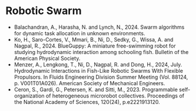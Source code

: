# Robotic Swarm

* Balachandran, A., Harasha, N. and Lynch, N., 2024. Swarm algorithms for dynamic task allocation in unknown environments.
* Ko, H., Saro-Cortes, V., Mmari, B., Ni, D., Sedky, G., Wissa, A. and Nagpal, R., 2024. BlueGuppy: A miniature free-swimming robot for studying hydrodynamic interaction among schooling fish. Bulletin of the American Physical Society.
* Menzer, A., Lengkong, T., Ni, D., Nagpal, R. and Dong, H., 2024, July. Hydrodynamic Interactions in Fish-Like Robotic Swarms With Flexible Propulsors. In Fluids Engineering Division Summer Meeting (Vol. 88124, p. V001T01A026). American Society of Mechanical Engineers.
* Ceron, S., Gardi, G., Petersen, K. and Sitti, M., 2023. Programmable self-organization of heterogeneous microrobot collectives. Proceedings of the National Academy of Sciences, 120(24), p.e2221913120.
